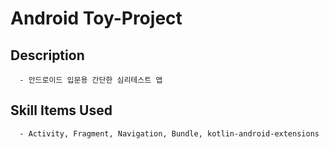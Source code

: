 # Android Toy-Project

   ## Description
      - 안드로이드 입문용 간단한 심리테스트 앱
   ## Skill Items Used
      - Activity, Fragment, Navigation, Bundle, kotlin-android-extensions
